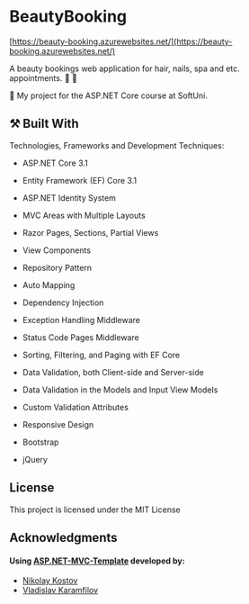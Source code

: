 # BeautyBooking

[https://beauty-booking.azurewebsites.net/](https://beauty-booking.azurewebsites.net/)

A beauty bookings web application for hair, nails, spa and etc. appointments.  :calendar: :nail_care:

:dart:  My project for the ASP.NET Core course at SoftUni. 

## :hammer_and_pick: Built With

Technologies, Frameworks and Development Techniques:

- ASP.NET Core 3.1
- Entity Framework (EF) Core 3.1

- ASP.NET Identity System
- MVC Areas with Multiple Layouts
- Razor Pages, Sections, Partial Views
- View Components

- Repository Pattern
- Auto Мapping
- Dependency Injection
- Exception Handling Middleware
- Status Code Pages Middleware

- Sorting, Filtering, and Paging with EF Core
- Data Validation, both Client-side and Server-side
- Data Validation in the Models and Input View Models
- Custom Validation Attributes

- Responsive Design
- Bootstrap
- jQuery

## License

This project is licensed under the MIT License

## Acknowledgments

#### Using [ASP.NET-MVC-Template](https://github.com/NikolayIT/ASP.NET-MVC-Template) developed by:
- [Nikolay Kostov](https://github.com/NikolayIT)
- [Vladislav Karamfilov](https://github.com/vladislav-karamfilov)
